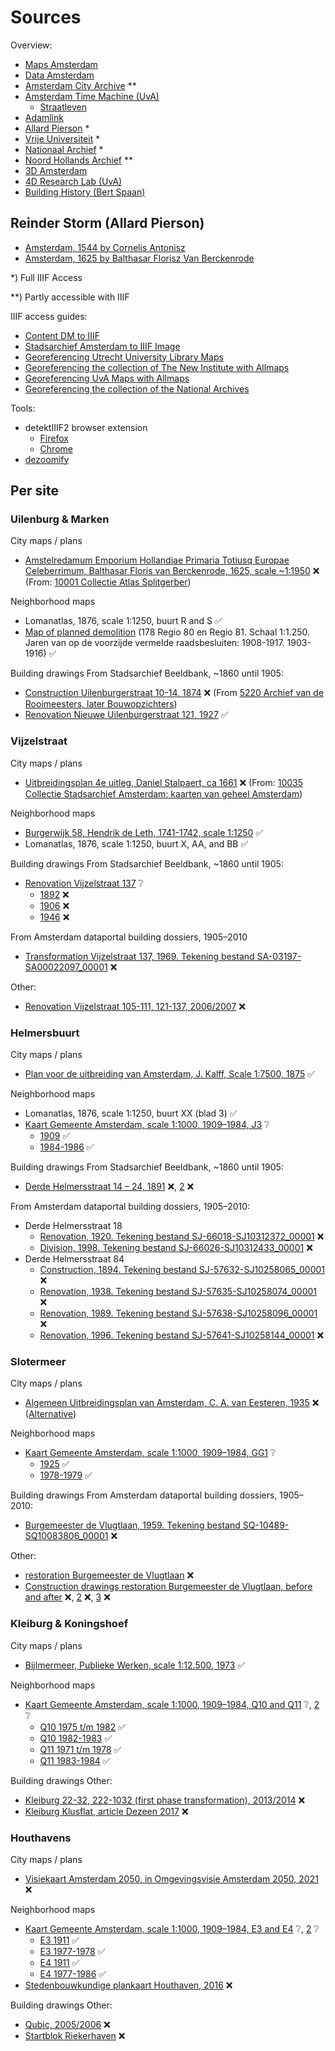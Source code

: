 # Sources

Overview:
- [Maps Amsterdam](https://maps.amsterdam.nl/)
- [Data Amsterdam](https://data.amsterdam.nl/)
- [Amsterdam City Archive](https://archief.amsterdam/) \*\*
- [Amsterdam Time Machine (UvA)](https://www.amsterdamtimemachine.nl/)
	- [Straatleven](https://streetlife.amsterdamtimemachine.nl)
- [Adamlink](https://adamlink.nl/)
- [Allard Pierson](https://uvaerfgoed.nl//beeldbank/) \*
- [Vrije Universiteit](https://vu.contentdm.oclc.org/digital/collection/krt) \*
- [Nationaal Archief](https://www.nationaalarchief.nl/onderzoeken/kaarten-en-tekeningen) \*
- [Noord Hollands Archief](https://noord-hollandsarchief.nl/) \*\*
- [3D Amsterdam](https://3d.amsterdam.nl)
- [4D Research Lab (UvA)](https://4dresearchlab.nl)
- [Building History (Bert Spaan)](https://code.waag.org/buildings/)

## Reinder Storm (Allard Pierson)
- [Amsterdam, 1544 by Cornelis Antonisz](https://hdl.handle.net/11245/3.2836)
- [Amsterdam, 1625 by Balthasar Florisz Van Berckenrode](https://hdl.handle.net/11245/3.39844)

\*) Full IIIF Access

\*\*) Partly accessible with IIIF

IIIF access guides:
- [Content DM to IIIF](https://observablehq.com/@allmaps/contentdm-to-iiif)
- [Stadsarchief Amsterdam to IIIF Image](https://observablehq.com/@allmaps/stadsarchief-amsterdam-to-iiif-image)
- [Georeferencing Utrecht University Library Maps](https://observablehq.com/@allmaps/georeferencing-uu)
- [Georeferencing the collection of The New Institute with Allmaps](https://observablehq.com/d/b4c83846ccf2e305)
- [Georeferencing UvA Maps with Allmaps](https://observablehq.com/d/1fcb94939fd2af51)
- [Georeferencing the collection of the National Archives](https://observablehq.com/d/f20a73ea8f8a4c50)

Tools:
- detektIIIF2 browser extension
	- [Firefox](https://addons.mozilla.org/en-US/firefox/addon/detektiiif2/)
 	- [Chrome](https://chrome.google.com/webstore/detail/detektiiif2/aaodcobgcadinjipaocibamdfcffpcpp)
- [dezoomify](https://dezoomify.ophir.dev)

## Per site

### Uilenburg & Marken

City maps / plans
- [Amstelredamum Emporium Hollandiae Primaria Totiusq Europae Celeberrimum, Balthasar Floris van Berckenrode, 1625, scale ~1:1950](https://archief.amsterdam/beeldbank/detail/efc4ec29-23b5-ce93-90f1-d5966b14b946) ❌ (From: [10001 Collectie Atlas Splitgerber](https://archief.amsterdam/inventarissen/details/10001))

Neighborhood maps
- Lomanatlas, 1876, scale 1:1250, buurt R and S ✅
- [Map of planned demolition](https://archief.amsterdam/inventarissen/scans/10040/1.178) (178 Regio 80 en Regio 81. Schaal 1:1.250. Jaren van op de voorzijde vermelde raadsbesluiten: 1908-1917. 1903-1916) ✅

Building drawings
From Stadsarchief Beeldbank, ~1860 until 1905:
- [Construction Uilenburgerstraat 10-14, 1874](https://archief.amsterdam/beeldbank/detail/5bf46a6e-151a-cfe3-520f-f7dc6a764fbd) ❌ (From [5220 Archief van de Rooimeesters, later Bouwopzichters](https://archief.amsterdam/inventarissen/details/5220))
- [Renovation Nieuwe Uilenburgerstraat 121, 1927](https://archief.amsterdam/beeldbank/detail/c5fafbd0-18de-c690-5573-eb87a3563213) ✅

### Vijzelstraat

City maps / plans
- [Uitbreidingsplan 4e uitleg, Daniel Stalpaert, ca 1661](https://archief.amsterdam/beeldbank/detail/44717887-d5d6-3e50-c82a-fb056ee20056) ❌ (From: [10035 Collectie Stadsarchief Amsterdam: kaarten van geheel Amsterdam](https://archief.amsterdam/inventarissen/details/10035))

Neighborhood maps
- [Burgerwijk 58, Hendrik de Leth, 1741-1742, scale 1:1250](https://archief.amsterdam/beeldbank/detail/66527dcd-1a8d-3031-229a-9a588b92eb49) ✅
- Lomanatlas, 1876, scale 1:1250, buurt X, AA, and BB ✅

Building drawings
From Stadsarchief Beeldbank, ~1860 until 1905:
- [Renovation Vijzelstraat 137](https://archief.amsterdam/beeldbank/?mode=gallery&view=list&q=vijzelstraat%20137&rows=1&page=1&fq%5B%5D=search_s_sk_documenttype:%22bouwtekening%22&fq%5B%5D=search_s_geografische_aanduiding_sk_geografische_naam:%22Vijzelstraat%22&sort=order_i_sk_date%20asc&record=1a3174e6-a8d2-5ff6-bd51-908b719bd39d) ❔
  - [1892](https://archief.amsterdam/beeldbank/detail/de2476cd-e184-bec4-0d6e-ba645e3a0408) ❌
  - [1906](https://archief.amsterdam/beeldbank/detail/ef0b2534-daad-5058-6f6e-21028a9c3072) ❌
  - [1946](https://archief.amsterdam/beeldbank/detail/9438ce6e-e5dd-cfd8-0c7a-ef0846b84c3e) ❌

From Amsterdam dataportal building dossiers, 1905–2010 
- [Transformation Vijzelstraat 137, 1969. Tekening bestand SA-03197-SA00022097_00001](https://data.amsterdam.nl/data/bouwdossiers/bouwdossier/SA3197/?center=52.3623616%2C4.8911146&filters=%7B%22openbare_ruimte%22%3A%22Vijzelstraat%22%2C%22woonplaats%22%3A%22Amsterdam%22%7D&modus=volledig&pagina=2&zoom=14) ❌

Other:
- [Renovation Vijzelstraat 105-111, 121-137, 2006/2007](https://www.gebouwdin.amsterdam.nl/main.asp?action=display_html_pagina&name=detailpagina&booMarge=-1&item_id=158&selected_balkitem_id=531&UserQuery=vijzelstraat) ❌

### Helmersbuurt

City maps / plans
- [Plan voor de uitbreiding van Amsterdam, J. Kalff, Scale 1:7500, 1875](https://archief.amsterdam/beeldbank/detail/3fd25c56-547a-0a10-e515-3dd32108eda5) ✅

Neighborhood maps
- Lomanatlas, 1876, scale 1:1250, buurt XX (blad 3) ✅
- [Kaart Gemeente Amsterdam, scale 1:1000, 1909–1984, J3](https://archief.amsterdam/beeldbank/?mode=gallery&view=list&page=1&fq%5B%5D=search_s_sk_documenttype:%22kaart%22&fq%5B%5D=search_s_dc_provenance:%22Collectie%20Stadsarchief%20Amsterdam%5C:%20Kaart%20van%20Amsterdam,%20Schaal%201%5C:1.000,%20vervaardigd%20door%20Dienst%20Publieke%20Werken%20en%20haar%20rechtsopvolgers%22&reverse=0&q=j3&sort=order_i_sk_date%20asc&oldView=gallery) ❔
  - [1909](https://archief.amsterdam/beeldbank/detail/3c85c96a-2512-006e-4e2c-8877eb3848ac) ✅
  - [1984-1986](https://archief.amsterdam/beeldbank/detail/e8ca16a5-e99f-361e-60eb-17028f8371de) ✅

Building drawings
From Stadsarchief Beeldbank, ~1860 until 1905:
- [Derde Helmersstraat 14 – 24, 1891](https://archief.amsterdam/beeldbank/detail/4f26df9f-597e-8a04-9095-25d7b5da3cd3) ❌, [2](https://archief.amsterdam/beeldbank/detail/d2558663-154e-ffc0-6a7e-5dbda5f4e609) ❌

From Amsterdam dataportal building dossiers, 1905–2010:
- Derde Helmersstraat 18
  - [Renovation, 1920. Tekening bestand SJ-66018-SJ10312372_00001](https://data.amsterdam.nl/data/bouwdossiers/bouwdossier/SJ66018/?center=52.3654186%2C4.8764576&locatie=52.3654325%2C4.8773958&term=Derde+Helmersstraat+84-H&zoom=14) ❌
  - [Division, 1998. Tekening bestand SJ-66026-SJ10312433_00001](https://data.amsterdam.nl/data/bouwdossiers/bouwdossier/SJ66026/?center=52.3654186%2C4.8764576&locatie=52.3654325%2C4.8773958&term=Derde+Helmersstraat+84-H&zoom=14 ) ❌
- Derde Helmersstraat 84
  - [Construction, 1894. Tekening bestand SJ-57632-SJ10258065_00001](https://data.amsterdam.nl/data/bouwdossiers/bouwdossier/SJ57632/?center=52.3646513%2C4.873861&term=Derde+Helmersstraat+84&zoom=14) ❌
  - [Renovation, 1938. Tekening bestand  SJ-57635-SJ10258074_00001](https://data.amsterdam.nl/data/bouwdossiers/bouwdossier/SJ57635/?center=52.3646506%2C4.8738611&term=Derde+Helmersstraat+84&zoom=14) ❌
  - [Renovation, 1989. Tekening bestand SJ-57638-SJ10258096_00001](https://data.amsterdam.nl/data/bouwdossiers/bouwdossier/SJ57638/?center=52.3646506%2C4.8738611&term=Derde+Helmersstraat+84&zoom=14) ❌
  - [Renovation, 1996. Tekening bestand SJ-57641-SJ10258144_00001](https://data.amsterdam.nl/data/bouwdossiers/bouwdossier/SJ57641/?center=52.3646506%2C4.8738611&term=Derde+Helmersstraat+84&zoom=14) ❌

### Slotermeer

City maps / plans
- [Algemeen Uitbreidingsplan van Amsterdam, C. A. van Eesteren, 1935](https://archief.amsterdam/beeldbank/detail/50fff1ab-5fec-3121-2aa6-8609c60920fa) ❌ ([Alternative](https://archief.amsterdam/inventarissen/scans/10035/6.5.2/start/0/limit/10/highlight/1))

Neighborhood maps
- [Kaart Gemeente Amsterdam, scale 1:1000, 1909–1984, GG1](https://archief.amsterdam/beeldbank/?mode=gallery&view=list&page=1&fq%5B%5D=search_s_sk_documenttype:%22kaart%22&fq%5B%5D=search_s_dc_provenance:%22Collectie%20Stadsarchief%20Amsterdam%5C:%20Kaart%20van%20Amsterdam,%20Schaal%201%5C:1.000,%20vervaardigd%20door%20Dienst%20Publieke%20Werken%20en%20haar%20rechtsopvolgers%22&reverse=0&q=GG1&sort=order_i_sk_date%20asc&oldView=gallery) ❔
  - [1925](https://archief.amsterdam/beeldbank/detail/d8af7734-acb1-0146-9eaa-455e6efe95d6) ✅
  - [1978-1979](https://archief.amsterdam/beeldbank/detail/d19adfbe-5754-3968-92d2-e0387d21ab5f) ✅

Building drawings
From Amsterdam dataportal building dossiers, 1905–2010: 
- [Burgemeester de Vlugtlaan, 1959. Tekening bestand SQ-10489-SQ10083806_00001](https://data.amsterdam.nl/data/bouwdossiers/bouwdossier/SQ10489/?center=52.3802428%2C4.829523&term=jacob+frankhof&zoom=14) ❌

Other:
- [restoration Burgemeester de Vlugtlaan](https://www.gebouwdin.amsterdam.nl/main.asp?action=display_html_pagina&name=detailpagina&booMarge=-1&item_id=1659) ❌
- [Construction drawings restoration Burgemeester de Vlugtlaan, before and after](https://www.nrpguldenfeniks.nl/archief/jaargangen/2018/renovatie/aireywoningen-burgemeester-de-vlugtlaan-amsterdam-1/)  ❌, [2](https://www.nrpguldenfeniks.nl/upload/gulden-feniks/9/832/old_2f81737ec49bc204aacb5fdf385dcb10.pdf) ❌, [3](https://www.nrpguldenfeniks.nl/upload/gulden-feniks/9/832/new_2f81737ec49bc204aacb5fdf385dcb10.pdf) ❌

### Kleiburg & Koningshoef

City maps / plans
- [Bijlmermeer, Publieke Werken, scale 1:12.500, 1973](https://archief.amsterdam/beeldbank/detail/9a98da8f-d9b9-c250-f05f-ddde0035c5a9) ✅

Neighborhood maps
- [Kaart Gemeente Amsterdam, scale 1:1000, 1909–1984, Q10 and Q11](https://archief.amsterdam/beeldbank/?mode=gallery&view=list&page=1&fq%5B%5D=search_s_sk_documenttype:%22kaart%22&fq%5B%5D=search_s_dc_provenance:%22Collectie%20Stadsarchief%20Amsterdam%5C:%20Kaart%20van%20Amsterdam,%20Schaal%201%5C:1.000,%20vervaardigd%20door%20Dienst%20Publieke%20Werken%20en%20haar%20rechtsopvolgers%22&reverse=0&q=Q10&sort=order_i_sk_date%20asc&oldView=gallery) ❔, [2](https://archief.amsterdam/beeldbank/?mode=gallery&view=list&page=1&fq%5B%5D=search_s_sk_documenttype:%22kaart%22&fq%5B%5D=search_s_dc_provenance:%22Collectie%20Stadsarchief%20Amsterdam%5C:%20Kaart%20van%20Amsterdam,%20Schaal%201%5C:1.000,%20vervaardigd%20door%20Dienst%20Publieke%20Werken%20en%20haar%20rechtsopvolgers%22&reverse=0&q=Q11&sort=order_i_sk_date%20asc&oldView=gallery) ❔
  - [Q10 1975 t/m 1982](https://archief.amsterdam/beeldbank/detail/1ef4693b-c5f7-14a0-c213-ec6664aae0dc) ✅
  - [Q10 1982-1983](https://archief.amsterdam/beeldbank/detail/cf21f8a5-5144-e80e-c127-bf9f97886311) ✅
  - [Q11 1971 t/m 1978](https://archief.amsterdam/beeldbank/detail/4c0420c9-b88f-99e0-9c13-883311d882e6) ✅
  - [Q11 1983-1984](https://archief.amsterdam/beeldbank/detail/928be2dd-45eb-aeaa-6f27-f09eb4d48498) ✅

Building drawings
Other:
- [Kleiburg 22-32, 222-1032 (first phase transformation), 2013/2014](https://www.gebouwdin.amsterdam.nl/main.asp?action=display_html_pagina&name=detailpagina&booMarge=-1&item_id=1055&selected_balkitem_id=531&UserQuery=kleiburg) ❌
- [Kleiburg Klusflat, article Dezeen 2017](https://www.dezeen.com/2017/03/11/colossal-amsterdam-housing-estate-up-to-date-customisable-apartments-architecture/#/) ❌

### Houthavens

City maps / plans
- [Visiekaart Amsterdam 2050, in Omgevingsvisie Amsterdam 2050, 2021](https://assets.amsterdam.nl/publish/pages/1007002/0-136821_omgevingsvisie-2050-20211116_def.pdf) ❌

Neighborhood maps
- [Kaart Gemeente Amsterdam, scale 1:1000, 1909–1984, E3 and E4](https://archief.amsterdam/beeldbank/?mode=gallery&view=list&page=1&fq%5B%5D=search_s_sk_documenttype:%22kaart%22&fq%5B%5D=search_s_dc_provenance:%22Collectie%20Stadsarchief%20Amsterdam%5C:%20Kaart%20van%20Amsterdam,%20Schaal%201%5C:1.000,%20vervaardigd%20door%20Dienst%20Publieke%20Werken%20en%20haar%20rechtsopvolgers%22&reverse=0&q=E3&sort=order_i_sk_date%20asc&oldView=gallery) ❔, [2](https://archief.amsterdam/beeldbank/?mode=gallery&view=list&page=1&fq%5B%5D=search_s_sk_documenttype:%22kaart%22&fq%5B%5D=search_s_dc_provenance:%22Collectie%20Stadsarchief%20Amsterdam%5C:%20Kaart%20van%20Amsterdam,%20Schaal%201%5C:1.000,%20vervaardigd%20door%20Dienst%20Publieke%20Werken%20en%20haar%20rechtsopvolgers%22&reverse=0&q=E4&sort=order_i_sk_date%20asc&oldView=gallery) ❔
  - [E3 1911](https://archief.amsterdam/beeldbank/detail/81353eaa-0e01-b8b3-c96a-17cf2fa760c3) ✅
  - [E3 1977-1978](https://archief.amsterdam/beeldbank/detail/2cc3cdb3-e47d-04d0-6c65-63f663c24816) ✅
  - [E4 1911](https://archief.amsterdam/beeldbank/detail/a6a7c39f-3bf8-7174-c804-89fa123d8a1e) ✅
  - [E4 1977-1986](https://archief.amsterdam/beeldbank/detail/8bee8828-9bfe-3dd9-a817-d3385e410cde) ✅
- [Stedenbouwkundige plankaart Houthaven, 2016](https://www.amsterdam.nl/projecten/houthaven/downloads/?PagClsIdt=16269910#PagCls_16269910) ❌

Building drawings
Other:
- [Qubic, 2005/2006](https://www.gebouwdin.amsterdam.nl/main.asp?action=display_html_pagina&name=detailpagina&booMarge=-1&item_id=58) ❌
- [Startblok Riekerhaven](https://startblokriekerhaven.nl/wonen-in-het-startblok/woonruimtes/) ❌
